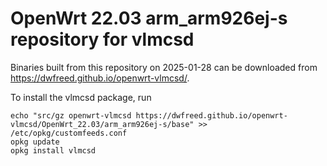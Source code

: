 OpenWrt 22.03 arm_arm926ej-s repository for vlmcsd
========

Binaries built from this repository on 2025-01-28 can be downloaded from <https://dwfreed.github.io/openwrt-vlmcsd/>.

To install the vlmcsd package, run

```
echo "src/gz openwrt-vlmcsd https://dwfreed.github.io/openwrt-vlmcsd/OpenWrt_22.03/arm_arm926ej-s/base" >> /etc/opkg/customfeeds.conf
opkg update
opkg install vlmcsd
```

